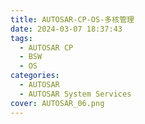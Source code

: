 ```yaml
---
title: AUTOSAR-CP-OS-多核管理
date: 2024-03-07 18:37:43
tags:
  - AUTOSAR CP
  - BSW
  - OS
categories:
  - AUTOSAR
  - AUTOSAR System Services
cover: AUTOSAR_06.png
---
```

